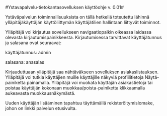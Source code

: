 #Ystavapalvelu-tietokantasovelluksen käyttöohje v. 0.01#

Ystäväpalvelun toiminnallisuuksista on tällä hetkellä toteutettu lähinnä ylläpitäjäkäyttäjän käyttöliittymän käyttäjätilien hallintaan liittyvät toiminnot.

Ylläpitäjä voi kirjautua sovellukseen navigaatiopalkin oikeassa laidassa olevasta kirjautumispainikkeesta. Kirjautumisessa tarvittavat käyttäjätunnus ja salasana ovat seuraavat:

käyttäjätunnus: admin

salasana: anasalas

Kirjauduttuaan ylläpitäjä saa nähtäväkseen sovelluksen asiakaslistauksen. Ylläpitäjä voi tutkia käyttäjien muille käyttäjille näkyviä profiilitietoja Näytä-painiketta painamalla. Ylläpitäjä voi muokata käyttäjän asiakastietoja tai poistaa käyttäjän kokonaan muokkaa/poista-painiketta klikkaamalla aukeavasta muokkausnäkymästä.

Uuden käyttäjän lisääminen tapahtuu täyttämällä rekisteröitymislomake, johon on linkki palvelun etusivulta.
